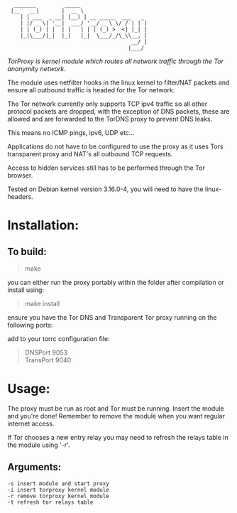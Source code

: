       
      _______         _____  
     |__   __|       |  __ \  
        | | ___  _ __| |__) | __ _____  ___   _  
        | |/ _ \| '__|  ___/ '__/ _ \ \/ / | | |  
        | | (_) | |  | |   | | | (_) >  <| |_| |  
        |_|\___/|_|  |_|   |_|  \___/_/\_\\__, |  
                                           __/ |  
                                          |___/  
      
*TorProxy is kernel module which routes all network traffic through the Tor anonymity network.*

The module uses netfilter hooks in the linux kernel to filter/NAT packets and ensure all outbound traffic is headed for the Tor network.

The Tor network currently only supports TCP ipv4 traffic so all other protocol packets are dropped, with the exception of DNS packets, these are allowed and are forwarded to the TorDNS proxy to prevent DNS leaks.

This means no ICMP pings, ipv6, UDP etc...

Applications do not have to be configured to use the proxy as it uses Tors transparent proxy and NAT's all outbound TCP requests.

Access to hidden services still has to be performed through the Tor browser.

Tested on Debian kernel version 3.16.0-4, you will need to have the linux-headers.


# Installation:

## To build:

> make

you can either run the proxy portably within the folder after compilation or install using:

> make install

ensure you have the Tor DNS and Transparent Tor proxy running on the following ports:

add to your torrc configuration file:

> DNSPort 9053  
> TransPort 9040

# Usage:

The proxy must be run as root and Tor must be running. Insert the module and you're done! Remember to remove the module when you want regular internet access.

If Tor chooses a new entry relay you may need to refresh the relays table in the module using '-r'.

## Arguments:
    -s insert module and start proxy  
    -i insert torproxy kernel module  
    -r remove torproxy kernel module  
    -t refresh tor relays table



